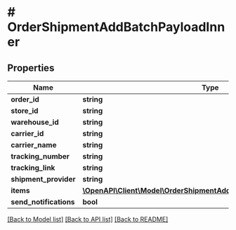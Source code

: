 # # OrderShipmentAddBatchPayloadInner

## Properties

Name | Type | Description | Notes
------------ | ------------- | ------------- | -------------
**order_id** | **string** |  |
**store_id** | **string** |  | [optional]
**warehouse_id** | **string** |  | [optional]
**carrier_id** | **string** |  | [optional]
**carrier_name** | **string** |  | [optional]
**tracking_number** | **string** |  |
**tracking_link** | **string** |  | [optional]
**shipment_provider** | **string** |  | [optional]
**items** | [**\OpenAPI\Client\Model\OrderShipmentAddBatchPayloadInnerItemsInner[]**](OrderShipmentAddBatchPayloadInnerItemsInner.md) |  | [optional]
**send_notifications** | **bool** |  | [optional]

[[Back to Model list]](../../README.md#models) [[Back to API list]](../../README.md#endpoints) [[Back to README]](../../README.md)
